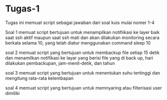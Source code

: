# Tugas-1
Tugas ini memuat script sebagai jawaban dari soal kuis mulai nomer 1-4

Soal 1 
memuat script bertujuan untuk menampilkan notifiikasi ke layer baik saat ssh aktif maupun saat ssh mati dan akan dilakukan monitoring secara berkala selama 10, yang telah diatur menggunakan command sleep 10 

soal 2 
memuat script yang bertujuan untuk membackup file setiap 15 detik dan menamilkan notifikasi ke layar yang berisi file yang di back up, hari dilakukan pembackupan, jam-menit-detik, dan tahun

soal 3
memuat script yang bertujuan untuk menentukan suhu tertinggi dan mengitung rata-rata  kelembapan

soal 4 
memuat script yang bertujuan untuk memnyaring atau filterisasi user dimiliki 
